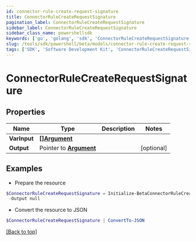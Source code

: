 ```yaml
---
id: connector-rule-create-request-signature
title: ConnectorRuleCreateRequestSignature
pagination_label: ConnectorRuleCreateRequestSignature
sidebar_label: ConnectorRuleCreateRequestSignature
sidebar_class_name: powershellsdk
keywords: ['go', 'golang', 'sdk', 'ConnectorRuleCreateRequestSignature'] 
slug: /tools/sdk/powershell/beta/models/connector-rule-create-request-signature
tags: ['SDK', 'Software Development Kit', 'ConnectorRuleCreateRequestSignature']
---
```



# ConnectorRuleCreateRequestSignature

## Properties

Name | Type | Description | Notes
------------ | ------------- | ------------- | -------------
**VarInput** |  [**[]Argument**](argument) |  | 
**Output** |  Pointer to [**Argument**](argument) |  | [optional] 

## Examples

- Prepare the resource
```powershell
$ConnectorRuleCreateRequestSignature = Initialize-BetaConnectorRuleCreateRequestSignature  -VarInput null `
 -Output null
```

- Convert the resource to JSON
```powershell
$ConnectorRuleCreateRequestSignature | ConvertTo-JSON
```


[[Back to top]](#) 

